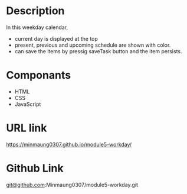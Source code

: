 # Description

In this weekday calendar,

- current day is displayed at the top
- present, previous and upcoming schedule are shown with color.
- can save the items by pressig saveTask button and the item persists.

# Componants

- HTML
- CSS
- JavaScript

# URL link

https://minmaung0307.github.io/module5-workday/

# Github Link

git@github.com:Minmaung0307/module5-workday.git
